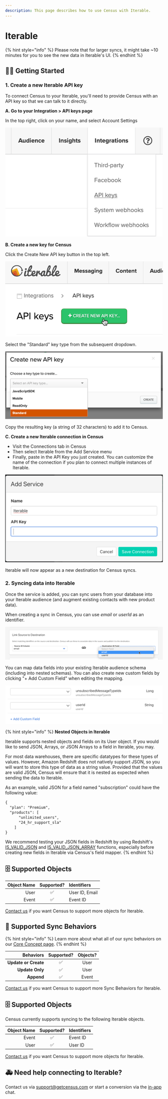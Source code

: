 ```yaml
---
description: This page describes how to use Census with Iterable.
---
```


# Iterable

{% hint style="info" %}
Please note that for larger syncs, it might take ~10 minutes for you to see the new data in Iterable's UI.
{% endhint %}

## 🏃‍♂️ Getting Started

### 1. Create a new Iterable API key

To connect Census to your Iterable, you'll need to provide Census with an API key so that we can talk to it directly. 

**A. Go to your Integration &gt; API keys page**

In the top right, click on your name, and select Account Settings

![](../.gitbook/assets/iterable_setup1.png)

**B. Create a new key for Census**

Click the Create New API key button in the top left.

![](../.gitbook/assets/iterable_setup2.png)

Select the "Standard" key type from the subsequent dropdown. 

![](../.gitbook/assets/iterable_setup3.png)

Copy the resulting key \(a string of 32 characters\) to add it to Census.

**C. Create a new Iterable connection in Census**

* Visit the Connections tab in Census
* Then select Iterable from the Add Service menu
* Finally, paste in the API Key you just created. You can customize the name of the connection if you plan to connect multiple instances of Iterable.

![](../.gitbook/assets/iterable_setup4.png)

Iterable will now appear as a new destination for Census syncs. 

### 2. Syncing data into Iterable

Once the service is added, you can sync users from your database into your Iterable audience \(and augment existing contacts with new product data\).

When creating a sync in Census, you can use _email_ or _userId_ as an identifier. 

![](../.gitbook/assets/iterable_setup5.png)

You can map data fields into your existing Iterable audience schema \(including into nested schemas\). You can also create new custom fields by clicking "+ Add Custom Field" when editing the mapping.

![](../.gitbook/assets/iterable_setup6.png)

{% hint style="info" %}
**Nested Objects in Iterable**

Iterable supports nested objects and fields on its User object. If you would like to send JSON, Arrays, or JSON Arrays to a field in Iterable, you may.

For most data warehouses, there are specific datatypes for these types of values. However, Amazon Redshift does not natively support JSON, so you will want to store this type of data as a string value. Provided that the values are valid JSON, Census will ensure that it is nested as expected when sending the data to Iterable. 

As an example, valid JSON for a field named "subscription" could have the following value:

```text
{
  "plan": "Premium",
  "products": [
      "unlimited_users",
      "24_hr_support_sla"
    ]
}
```

We recommend testing your JSON fields in Redshift by using Redshift's [IS\_VALID\_JSON](https://docs.amazonaws.cn/en_us/redshift/latest/dg/IS_VALID_JSON.html) and [IS\_VALID\_JSON\_ARRAY](https://docs.amazonaws.cn/en_us/redshift/latest/dg/IS_VALID_JSON_ARRAY.html) functions, especially before creating new fields in Iterable via Census's field mapper.
{% endhint %}

## 🗄 Supported Objects

| **Object Name** | **Supported?** | Identifiers |
| ---: | :---: | :--- |
| User | ✅ | User ID, Email |
| Event | ✅ | Event ID |

[Contact us](mailto:support@getcensus.com) if you want Census to support more objects for Iterable.

## 🔄 Supported Sync Behaviors

{% hint style="info" %}
Learn more about what all of our sync behaviors on our [Core Concept page](../basics/core-concept.md#the-different-sync-behaviors).
{% endhint %}

| **Behaviors** | **Supported?** | **Objects?** |
| ---: | :---: | :---: |
| **Update or Create** | ✅ | User |
| **Update Only** | ✅ | User |
| **Append** | ✅ | Event |

[Contact us](mailto:support@getcensus.com) if you want Census to support more Sync Behaviors for Iterable.

## 🗄 Supported Objects

Census currently supports syncing to the following Iterable objects.

| **Object Name** | **Supported?** | Identifiers |
| ---: | :---: | :--- |
| Event | ✅ | Event ID |
| User  | ✅ | User ID |

[Contact us](mailto:support@getcensus.com) if you want Census to support more objects for Iterable.

## 🚑 Need help connecting to Iterable?

Contact us via support@getcensus.com or start a conversion via the [in-app](https://app.getcensus.com) chat.

